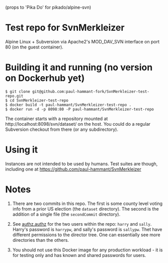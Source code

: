 (props to 'Pika Do' for pikado/alpine-svn)

# Test repo for SvnMerkleizer

Alpine Linux + Subversion via Apache2's MOD_DAV_SVN interface on port 80 (on the guest container).

# Building it and running (no version on Dockerhub yet)

```
$ git clone git@github.com:paul-hammant-fork/SvnMerkleizer-test-repo.git
$ cd SvnMerkleizer-test-repo
$ docker build -t paul-hammant/SvnMerkleizer-test-repo .
$ docker run -d -p 8098:80 -P paul-hammant/SvnMerkleizer-test-repo
```

The container starts with a repository mounted at http://localhost:8098/svn/dataset/ on the host. You could do a regular Subversion checkout from there (or any subdirectory).

# Using it

Instances are not intended to be used by humans. Test suites are though, including one at https://github.com/paul-hammant/SvnMerkleizer

# Notes

1. There are two commits in this repo. The first is some county level voting info from a prior US election (the `dataset` directory). The second is the addition of a single file (the `secondCommit` directory).

2. See [authz.authz](authz.authz) for the two users within the repo: `harry` and `sally`. Harry's password is `harrypw`, and sally's password is `sallypw`. Thet have different permissions to the director tree. One can essentially see more directories than the others.

3. You should not use this Docker image for any production workload - it is for testing only and has known and shared passwords for users.
